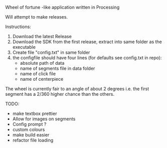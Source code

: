 Wheel of fortune -like application written in Processing  

Will attempt to make releases.  

Instructions:  
1. Download the latest Release  
2. Download the SDK from the first release, extract into same folder as the executable  
3. Create file "config.txt" in same folder
4. the configfile should have four lines (for defaults see config.txt in repo): 
    - absolute path of data
    - name of segments file in data folder
    - name of click file
    - name of centerpiece

The wheel is currently fair to an angle of about 2 degrees i.e. the first segment has a 2/360 higher chance than the others.  

TODO:
- make textbox prettier
- Allow for images on segments
- Config prompt ?
- custom colours
- make build easier
- refactor file loading
